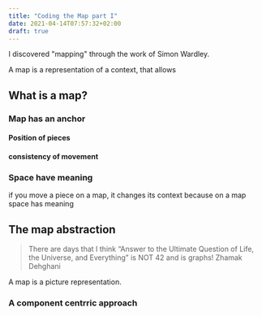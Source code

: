 ```yaml
---
title: "Coding the Map part I"
date: 2021-04-14T07:57:32+02:00
draft: true
---
```


I discovered "mapping" through the work of Simon Wardley. 

A  map is a representation of a context, that allows 

## What is a map?


### Map has an anchor

#### Position of pieces

#### consistency of movement

### Space have meaning

if you move a piece on a map, it changes  its   context because on a map space has meaning

## The map abstraction

> There are days that I think “Answer to the Ultimate Question of Life, the Universe, and Everything” is NOT 42 and is graphs!
> Zhamak Dehghani

A map is a picture representation.

### A component centrric approach
